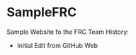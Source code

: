 # SampleFRC
Sample Website fo the FRC Team
History:
<ul>
  <li>Initial Edit from GitHub Web</li>
<ul>
